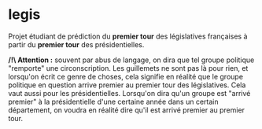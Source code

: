 # legis
Projet étudiant de prédiction du __premier tour__ des législatives françaises à partir du __premier tour__ des présidentielles.

__/!\ Attention :__ souvent par abus de langage, on dira que tel groupe politique "remporte" une circonscription. Les guillemets ne sont pas là pour rien, et lorsqu'on écrit ce genre de choses, cela signifie en réalité que le groupe politique en question arrive premier au premier tour des législatives.
Cela vaut aussi pour les présidentielles. Lorsqu'on dira qu'un groupe est "arrivé premier" à la présidentielle d'une certaine année dans un certain département, on voudra en réalité dire qu'il est arrivé premier au premier tour.